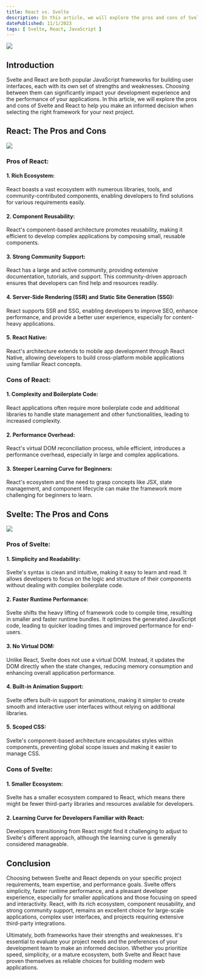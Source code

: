 ```yaml
---
title: React vs. Svelte
description: In this article, we will explore the pros and cons of Svelte and React to help you make an informed decision when selecting the right framework for your next project.
datePublished: 11/1/2023
tags: [ Svelte, React, JavaScript ]
---
```


![](/images/articles/react-vs-svelte/article.png)

## Introduction

Svelte and React are both popular JavaScript frameworks for building user interfaces, each with its own set of strengths and weaknesses. Choosing between them can significantly impact your development experience and the performance of your applications. In this article, we will explore the pros and cons of Svelte and React to help you make an informed decision when selecting the right framework for your next project.

##  React: The Pros and Cons
![](/images/articles/react-vs-svelte/react.png)

### Pros of React:

#### 1. **Rich Ecosystem:**
   React boasts a vast ecosystem with numerous libraries, tools, and community-contributed components, enabling developers to find solutions for various requirements easily.

#### 2. **Component Reusability:**
   React's component-based architecture promotes reusability, making it efficient to develop complex applications by composing small, reusable components.

#### 3. **Strong Community Support:**
   React has a large and active community, providing extensive documentation, tutorials, and support. This community-driven approach ensures that developers can find help and resources readily.

#### 4. **Server-Side Rendering (SSR) and Static Site Generation (SSG):**
   React supports SSR and SSG, enabling developers to improve SEO, enhance performance, and provide a better user experience, especially for content-heavy applications.

#### 5. **React Native:**
   React's architecture extends to mobile app development through React Native, allowing developers to build cross-platform mobile applications using familiar React concepts.

### Cons of React:

#### 1. **Complexity and Boilerplate Code:**
   React applications often require more boilerplate code and additional libraries to handle state management and other functionalities, leading to increased complexity.

#### 2. **Performance Overhead:**
   React's virtual DOM reconciliation process, while efficient, introduces a performance overhead, especially in large and complex applications.

#### 3. **Steeper Learning Curve for Beginners:**
   React's ecosystem and the need to grasp concepts like JSX, state management, and component lifecycle can make the framework more challenging for beginners to learn.

## Svelte: The Pros and Cons
![](/images/articles/react-vs-svelte/svelte.png)

### Pros of Svelte:

#### 1. **Simplicity and Readability:**
   Svelte's syntax is clean and intuitive, making it easy to learn and read. It allows developers to focus on the logic and structure of their components without dealing with complex boilerplate code.

#### 2. **Faster Runtime Performance:**
   Svelte shifts the heavy lifting of framework code to compile time, resulting in smaller and faster runtime bundles. It optimizes the generated JavaScript code, leading to quicker loading times and improved performance for end-users.

#### 3. **No Virtual DOM:**
   Unlike React, Svelte does not use a virtual DOM. Instead, it updates the DOM directly when the state changes, reducing memory consumption and enhancing overall application performance.

#### 4. **Built-in Animation Support:**
   Svelte offers built-in support for animations, making it simpler to create smooth and interactive user interfaces without relying on additional libraries.

#### 5. **Scoped CSS:**
   Svelte's component-based architecture encapsulates styles within components, preventing global scope issues and making it easier to manage CSS.

### Cons of Svelte:

#### 1. **Smaller Ecosystem:**
   Svelte has a smaller ecosystem compared to React, which means there might be fewer third-party libraries and resources available for developers.

#### 2. **Learning Curve for Developers Familiar with React:**
   Developers transitioning from React might find it challenging to adjust to Svelte's different approach, although the learning curve is generally considered manageable.


## Conclusion

Choosing between Svelte and React depends on your specific project requirements, team expertise, and performance goals. Svelte offers simplicity, faster runtime performance, and a pleasant developer experience, especially for smaller applications and those focusing on speed and interactivity. React, with its rich ecosystem, component reusability, and strong community support, remains an excellent choice for large-scale applications, complex user interfaces, and projects requiring extensive third-party integrations.

Ultimately, both frameworks have their strengths and weaknesses. It's essential to evaluate your project needs and the preferences of your development team to make an informed decision. Whether you prioritize speed, simplicity, or a mature ecosystem, both Svelte and React have proven themselves as reliable choices for building modern web applications.